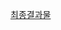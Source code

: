 [최종결과물](https://github.com/DongHyoek/Boaz_20/assets/103241961/646f2ceb-ba5b-4948-9be1-ad7516124877)
